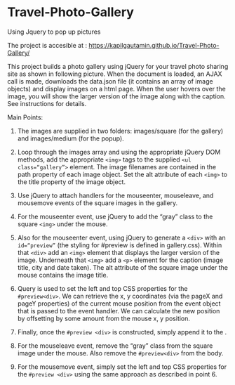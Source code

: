 # Travel-Photo-Gallery
 Using Jquery to pop up pictures
 
The project is accesible at : https://kapilgautamin.github.io/Travel-Photo-Gallery/

This project builds a photo gallery using jQuery for your travel photo sharing site as shown in following picture.
When the document is loaded, an AJAX call is made, downloads the data.json file (it contains an array of image objects) and display images on a html page. When the user hovers over the image, you will show the larger version of the image along with the caption. See instructions for details.

Main Points:
1. The images are supplied in two folders: images/square (for the gallery) and images/medium (for the popup).

2.	Loop through the images array and using the appropriate jQuery DOM methods, add the appropriate `<img>` tags to the supplied `<ul class=“gallery”>` element. The image filenames are contained in the path property of each image object. Set the alt attribute of each `<img>` to the title property of the image object.

3.	Use jQuery to attach handlers for the mouseenter, mouseleave, and mousemove events of the square images in the gallery.

4.	For the mouseenter event, use jQuery to add the “gray” class to the square `<img>` under the mouse.

5.	Also for the mouseenter event, using jQuery to generate a `<div>` with an `id=“preview”` (the styling for #preview is defined in gallery.css). Within that `<div>` add an `<img>` element that displays the larger version of the image. Underneath that `<img>` add a `<p>` element for the caption (image title, city and date taken). The alt attribute of the square image under the mouse contains the image title. 

6.	Query is used to set the left and top CSS properties for the `#preview<div>`. We can retrieve the x, y coordinates (via the pageX and pageY properties) of the current mouse position from the event object that is passed to the event handler. We can calculate the new position by offsetting by some amount from the mouse x, y position.

7.	Finally, once the `#preview <div>` is constructed, simply append it to the <body>.

8.	For the mouseleave event, remove the “gray” class from the square image under the mouse. Also remove the `#preview<div>` from the body.

9.	For the mousemove event, simply set the left and top CSS properties for the `#preview <div>` using the same approach as described in point 6.
